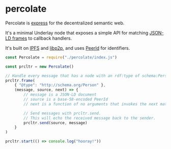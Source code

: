 # percolate

Percolate is [express](https://github.com/expressjs/express) for the decentralized semantic web.

It's a minimal Underlay node that exposes a simple API for matching [JSON-LD frames](https://w3c.github.io/json-ld-framing/) to callback handlers.

It's built on [IPFS](https://github.com/ipfs/js-ipfs) and [libp2p](https://github.com/libp2p/js-libp2p), and uses [PeerId](https://github.com/libp2p/js-peer-id) for identifiers.

```javascript
const Percolate = require("./percolate/index.js")

const prcltr = new Percolate()

// Handle every message that has a node with an rdf:type of schema:Person
prcltr.frame(
	{ "@type": "http://schema.org/Person" },
	(message, source, next) => {
		// message is a JSON-LD document
		// source is a base-58-encoded PeerId
		// next is a function of no arguments that invokes the next matching handler

		// Send messages with prcltr.send.
		// This will echo the received message back to the sender.
		prcltr.send(source, message)
	}
)

prcltr.start(() => console.log("hooray!"))
```
